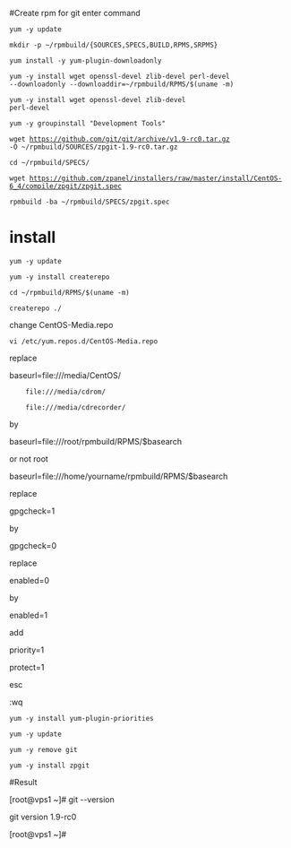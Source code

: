 #Create rpm for git enter command

<code>yum -y update</code>

<code>mkdir -p ~/rpmbuild/{SOURCES,SPECS,BUILD,RPMS,SRPMS}</code>

<code>yum install -y yum-plugin-downloadonly</code>

<code>yum -y install wget openssl-devel zlib-devel perl-devel --downloadonly --downloaddir=~/rpmbuild/RPMS/$(uname -m)</code>

<code>yum -y install wget openssl-devel zlib-devel perl-devel</code>

<code>yum -y groupinstall "Development Tools"</code>

<code>wget https://github.com/git/git/archive/v1.9-rc0.tar.gz -O ~/rpmbuild/SOURCES/zpgit-1.9-rc0.tar.gz</code>

<code>cd ~/rpmbuild/SPECS/</code> 

<code>wget https://github.com/zpanel/installers/raw/master/install/CentOS-6_4/compile/zpgit/zpgit.spec</code>

<code>rpmbuild -ba ~/rpmbuild/SPECS/zpgit.spec</code>

# install

<code>yum -y update</code>

<code>yum -y install createrepo</code>

<code>cd ~/rpmbuild/RPMS/$(uname -m)</code>

<code>createrepo ./</code>

change CentOS-Media.repo

<code>vi /etc/yum.repos.d/CentOS-Media.repo</code>

replace

baseurl=file:///media/CentOS/

        file:///media/cdrom/

        file:///media/cdrecorder/
        
by

baseurl=file:///root/rpmbuild/RPMS/$basearch

or not root

baseurl=file:///home/yourname/rpmbuild/RPMS/$basearch

replace

gpgcheck=1

by

gpgcheck=0

replace

enabled=0

by

enabled=1

add

priority=1

protect=1

esc

:wq

<code>yum -y install yum-plugin-priorities</code>

<code>yum -y update</code>

<code>yum -y remove git</code>

<code>yum -y install zpgit</code>

#Result

[root@vps1 ~]# git --version

git version 1.9-rc0

[root@vps1 ~]#


